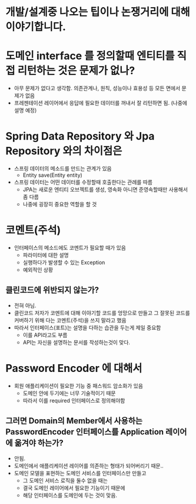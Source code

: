 # 개발/설계중 나오는 팁이나 논쟁거리에 대해 이야기합니다.

# 도메인 interface 를 정의할때 엔티티를 직접 리턴하는 것은 문제가 없나?
- 아무 문제가 없다고 생각함. 의존관계나, 원칙, 성능이나 효용성 등 모든 면에서 문제가 없음
- 프레젠테이션 레이어에서 응답에 필요한 데이터를 꺼내서 잘 리턴하면 됨. (나중에 설명 예정)

# Spring Data Repository 와 Jpa Repository 와의 차이점은
- 스프링 데이터의 메소드를 만드는 관계가 있음
  - Entity save(Entity entity)
- 스프링 데이터는 어떤 데이터를 수정할때 호출한다는 관례를 따름
  - JPA는 새로운 엔티티 오브젝트를 생성, 영속화 아니면 준영속할때만 사용해서 좀 다름
  - 나중에 굉장히 중요한 역할을 할 것

# 코멘트(주석)
- 인터페이스의 메소드에도 코멘트가 필요할 때가 있음
  - 파라미터에 대한 설명
  - 실행하다가 발생할 수 있는 Exception
  - 예외적인 상황
## 클린코드에 위반되지 않는가?
- 전혀 아님. 
- 클린코드 저자가 코멘트에 대해 이야기할 코드를 엉망으로 만들고 그 잘못된 코드를 커버하기 위해 다는 코멘트(주석)을 쓰지 말라고 했음
- 따라서 인터페이스(포트)는 설명을 다하는 습관을 두는게 제일 중요함
  - 이를 API라고도 부름
  - API는 자신을 설명하는 문서를 작성하는것이 맞다.

# Password Encoder 에 대해서
- 회원 애플리케이션이 필요한 기능 중 패스워드 암소화가 있음
  - 도메인 안에 두기에는 너무 기술적이기 때문
  - 따라서 이를 required 인터페이스로 정의해야함
## 그러면 Domain의 Member에서 사용하는 PasswordEncoder 인터페이스를 Application 레이어에 옮겨야 하는가?
- 안됨.
- 도메인에서 애플리케이션 레이어를 의존하는 형태가 되어버리기 때문..
- 도메인 모델을 표현하는 도메인 서비스를 인터페이스만 만들고 
  - 그 도메인 서비스 로직을 둘수 없을 때는 
  - 결국 도메인 레이어에서 필요한 기능이기 때문에 
  - 해당 인터페이스를 도메인에 두는 것이 맞음.

